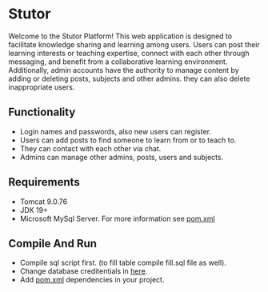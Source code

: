 # Stutor

Welcome to the Stutor Platform! This web application is designed to facilitate knowledge sharing and learning among users. Users can post their learning interests or teaching expertise, connect with each other through messaging, and benefit from a collaborative learning environment. Additionally, admin accounts have the authority to manage content by adding or deleting posts, subjects and other admins. they can also delete inappropriate users.

## Functionality

- Login names and passwords, also new users can register.
- Users can add posts to find someone to learn from or to teach to.
- They can contact with each other via chat.
- Admins can manage other admins, posts, users and subjects.
## Requirements


- Tomcat 9.0.76
- JDK 19+
- Microsoft MySql Server.
  For more information see [pom.xml](https://github.com/Freeuni-Lekva/oop-final-project-stutor/blob/master/pom.xml)

## Compile And Run
- Compile sql script first. (to fill table compile fill.sql file as well).
- Change database creditentials in [here](https://github.com/Freeuni-Lekva/oop-final-project-stutor/blob/master/src/main/java/DAO/ConnectionPool.java).
- Add [pom.xml](https://github.com/Freeuni-Lekva/oop-final-project-stutor/blob/master/pom.xml) dependencies in your project.